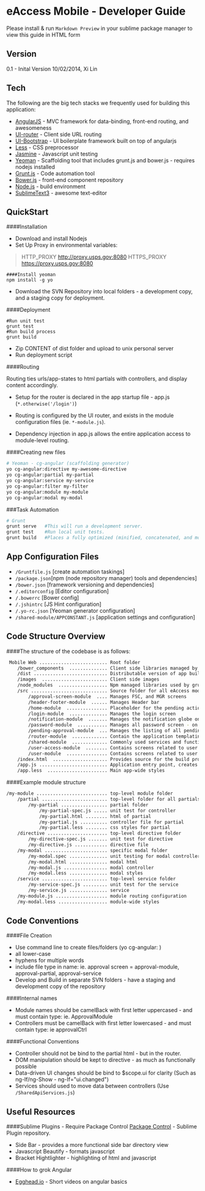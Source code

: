 eAccess Mobile - Developer Guide
=========

Please install & run ``` Markdown Preview ``` in your sublime package manager to view this guide in HTML form

Version
-------

0.1 - Inital Version 10/02/2014, Xi Lin

Tech
-----------

The following are the big tech stacks we frequently used for building this application:

* [AngularJS] - MVC framework for data-binding, front-end routing, and awesomeness
* [UI-router] - Client side URL routing
* [UI-Bootstrap] - UI boilerplate framework built on top of angularjs
* [Less] - CSS preprocessor
* [Jasmine] - Javascript unit testing
* [Yeoman] - Scaffolding tool that includes grunt.js and bower.js - requires nodejs installed
* [Grunt.js] - Code automation tool
* [Bower.js] - front-end component repository
* [Node.js] - build environment
* [SublimeText3] - awesome text-editor


QuickStart
------------

####Installation
* Download and install Nodejs
* Set Up Proxy in environmental variables:
>HTTP_PROXY   http://proxy.usps.gov:8080
>HTTPS_PROXY  https://proxy.usps.gov:8080
```
####Install yeoman
npm install -g yo
```
* Download the SVN Repository into local folders - a development copy, and a staging copy for deployment.

####Deployment
```
#Run unit test
grunt test
#Run build process
grunt build
```
* Zip CONTENT of dist folder and upload to unix personal server
* Run deployment script

####Routing

Routing ties urls/app-states to html partials with controllers, and display content accordingly.

* Setup for the router is declared in the app startup file - app.js (```*.otherwise('/login')```)

* Routing is configured by the UI router, and exists in the module configuration files (ie. ```*-module.js```).

* Dependency injection in app.js allows the entire application access to module-level routing. 

####Creating new files

```sh
# Yeoman - cg-angular (scaffolding generator)
yo cg-angular:directive my-awesome-directive
yo cg-angular:partial my-partial
yo cg-angular:service my-service
yo cg-angular:filter my-filter
yo cg-angular:module my-module
yo cg-angular:modal my-modal
```
###Task Automation
```sh
# Grunt
grunt serve   #This will run a development server.
grunt test    #Run local unit tests.
grunt build   #Places a fully optimized (minified, concatenated, and more) in /dist
```

App Configuration Files
-----------------
* ```/Gruntfile.js``` [create automation taskings]
* ```/package.json```[npm (node repository manager) tools and dependencies]
* ```/bower.json``` [framework versioning and dependencies]
* ```/.editorconfig``` [Editor configuration]
* ```/.bowerrc``` [Bower config]
* ```/.jshintrc``` [JS Hint configuration]
* ```/.yo-rc.json``` [Yeoman generator configuration]
* ```/shared-module/APPCONSTANT.js``` [application settings and configuration]

Code Structure Overview
-----------
####The structure of the codebase is as follows:

```sh
 Mobile Web ......................... Root folder
    /bower_components  .............. Client side libraries managed by bower
    /dist ........................... Distributable version of app built using grunt and Gruntfile.js
    /images  ........................ Client side images
    /node_modules  .................. Npm managed libraries used by grunt
    /src ............................ Source folder for all eAccess modules
        /approval-screen-module  .... Manages FSC, and MGR screens
        /header-footer-module  ...... Manages Header bar
        /home-module  ............... Placeholder for the pending actions routing
        /login-module  .............. Manages the login screen
        /notification-module  ....... Manages the notification globe on the header bar
        /password-module  ........... Manages all password screen - on login, and in user profile
        /pending-approval-module  ... Manages the listing of all pending actions - MGRs & FSCs
        /router-module  ............. Contain the application templating and base routes, along with the slide-menu
        /shared-module  ............. Commonly used services and functionalities - ie SessionManager, ApiService, AppContstants
        /user-access-module  ........ Contains screens related to user requests
        /user-module  ............... Contains screens related to user listings
    /index.html  .................... Provides source for the build process, and can determines which files wil be in the build
    /app.js ......................... Application entry point, creates application module and provides default routing
    /app.less  ...................... Main app-wide styles
```    
####Example module structure
```sh
/my-module .......................... top-level module folder
	/partial ........................ top-level folder for all partials
		/my-partial ................. partial folder
			/my-partial-spec.js ..... unit test for controller
			/my-partial.html ........ html of partial
			/my-partial.js .......... controller file for partial
			/my-partial.less ........ css styles for partial
	/directive ...................... top-level directive folder
		/my-directive-spec.js ....... unit test for directive
		/my-directive.js ............ directive file
	/my-modal ....................... specific modal folder
		/my-modal.spec .............. unit testing for modal controller
		/my-modal.html .............. modal html
		/my-modal.js ................ modal controller
		/my-modal.less .............. modal styles
	/service ........................ top-level service folder
		/my-service-spec.js ......... unit test for the service
		/my-service.js .............. service
	/my-module.js ................... module routing configuration
	/my-modal.less .................. module-wide styles
```

Code Conventions
----------------

####File Creation
* Use command line to create files/folders (yo cg-angular:<fileType> <fileName>)
* all lower-case
* hyphens for multiple words
* include file type in name: ie. approval screen = approval-module, approval-partial, approval-service
* Develop and Build in separate SVN folders - have a staging and development copy of the repository


####Internal names
* Module names should be camelBack with  first letter uppercased - and must contain type: ie. ApprovalModule
* Controllers must be camelBack with first letter lowercased - and must contain type: ie approvalCtrl

####Functional Conventions
* Controller should not be bind to the partial html - but in the router.
* DOM manipulation should be kept to directive - as much as functionally possible
* Data-driven UI changes should be bind to $scope.ui for clarity (Such as ng-If/ng-Show - ng-If="ui.changed")
* Services should used to move data between controllers (Use ```/SharedApiServices.js```)

Useful Resources
----------------
####Sublime Plugins - Require Package Control
[Package Control] - Sublime Plugin repository.

* Side Bar - provides a more functional side bar directory view
* Javascript Beautify - formats javascript
* Bracket Hightlighter - highlighting of html and javascript

####How to grok Angular

* [Egghead.io] - Short videos on angular basics

[SublimeText3]:http://www.sublimetext.com/
[UI-router]:https://github.com/angular-ui/ui-router
[Less]:http://lesscss.org/
[Jasmine]:http://jasmine.github.io/
[UI-Bootstrap]:http://angular-ui.github.io/bootstrap/
[AngularJS]:https://angularjs.org/
[Yeoman]:http://yeoman.io/
[Grunt.js]:http://gruntjs.com/
[Bower.js]:http://bower.io/
[Node.js]:http://nodejs.org/
[Package Control]:https://sublime.wbond.net/
[Egghead.io]:http://egghead.io
